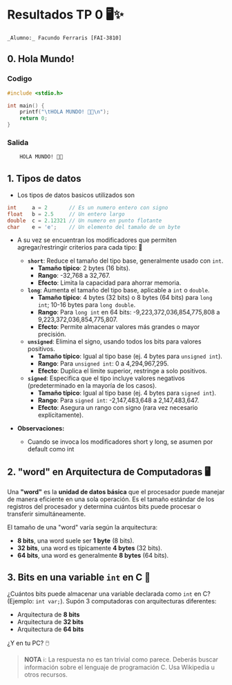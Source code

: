 # Resultados TP 0 🖥️✨

`_Alumno:_ Facundo Ferraris [FAI-3810]`

## 0. Hola Mundo!

### Codigo

```c
#include <stdio.h>

int main() {
    printf("\tHOLA MUNDO! 🌱✨\n");
    return 0;
}
```

### Salida

```bash
    HOLA MUNDO! 🌱✨
```

## 1. Tipos de datos

- Los tipos de datos basicos utilizados son

```c
int     a = 2       // Es un numero entero con signo
float   b = 2.5     // Un entero largo
double  c = 2.12321 // Un numero en punto flotante
char    e = 'e';    // Un elemento del tamaño de un byte
```

- A su vez se encuentran los modificadores que permiten agregar/restringir criterios para cada tipo: 🔧
  - **`short`**: Reduce el tamaño del tipo base, generalmente usado con `int`.  
    - **Tamaño típico**: 2 bytes (16 bits).  
    - **Rango**: -32,768 a 32,767.  
    - **Efecto**: Limita la capacidad para ahorrar memoria.
  - **`long`**: Aumenta el tamaño del tipo base, aplicable a `int` o `double`.  
    - **Tamaño típico**: 4 bytes (32 bits) o 8 bytes (64 bits) para `long int`; 10-16 bytes para `long double`.  
    - **Rango**: Para `long int` en 64 bits: -9,223,372,036,854,775,808 a 9,223,372,036,854,775,807.  
    - **Efecto**: Permite almacenar valores más grandes o mayor precisión.
  - **`unsigned`**: Elimina el signo, usando todos los bits para valores positivos.  
    - **Tamaño típico**: Igual al tipo base (ej. 4 bytes para `unsigned int`).  
    - **Rango**: Para `unsigned int`: 0 a 4,294,967,295.  
    - **Efecto**: Duplica el límite superior, restringe a solo positivos.
  - **`signed`**: Especifica que el tipo incluye valores negativos (predeterminado en la mayoría de los casos).  
    - **Tamaño típico**: Igual al tipo base (ej. 4 bytes para `signed int`).  
    - **Rango**: Para `signed int`: -2,147,483,648 a 2,147,483,647.  
    - **Efecto**: Asegura un rango con signo (rara vez necesario explícitamente).

- **Observaciones:**
  - Cuando se invoca los modificadores short y long, se asumen por default como int

## 2. "word" en Arquitectura de Computadoras 🖥️

Una **"word"** es la **unidad de datos básica** que el procesador puede manejar de manera eficiente en una sola operación.
Es el tamaño estándar de los registros del procesador y determina cuántos bits puede procesar o transferir simultáneamente.

El tamaño de una "word" varía según la arquitectura:

- **8 bits**, una word suele ser **1 byte** (8 bits).  
- **32 bits**,  una word es típicamente **4 bytes** (32 bits).  
- **64 bits**,  una word es generalmente **8 bytes** (64 bits).

## 3. Bits en una variable `int` en C 🔢

¿Cuántos bits puede almacenar una variable declarada como `int` en C? (Ejemplo: `int var;`).
Supón 3 computadoras con arquitecturas diferentes:

- Arquitectura de **8 bits**
- Arquitectura de **32 bits**
- Arquitectura de **64 bits**

¿Y en tu PC? 🖱️

> **NOTA** ℹ️: La respuesta no es tan trivial como parece. Deberás buscar información sobre el lenguaje de programación C. Usa Wikipedia u otros recursos.
